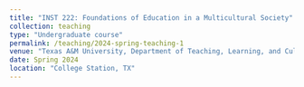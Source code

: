 ```yaml
---
title: "INST 222: Foundations of Education in a Multicultural Society"
collection: teaching
type: "Undergraduate course"
permalink: /teaching/2024-spring-teaching-1
venue: "Texas A&M University, Department of Teaching, Learning, and Culture"
date: Spring 2024
location: "College Station, TX"
---
```

